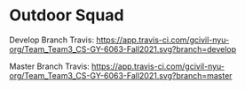 # Outdoor Squad


Develop Branch Travis: https://app.travis-ci.com/gcivil-nyu-org/Team_Team3_CS-GY-6063-Fall2021.svg?branch=develop

Master Branch Travis: https://app.travis-ci.com/gcivil-nyu-org/Team_Team3_CS-GY-6063-Fall2021.svg?branch=master
